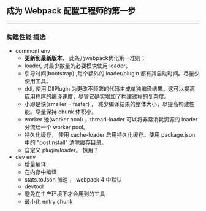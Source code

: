 ## 成为 Webpack 配置工程师的第一步
---

### 构建性能 摘选
- commont env
    - **更新到最新版本**， 此条乃webpack优化第一准则；
    - loader, 对最少数量的必要模块使用 loader。
    - 引导时间(bootstrap) ,每个额外的 loader/plugin 都有其启动时间。尽量少使用工具。
    - ddl, 使用 DllPlugin 为更改不频繁的代码生成单独编译结果。这可以提高应用程序的编译速度，尽管它确实增加了构建过程的复杂度。
    - 小即是快(smaller = faster) ， 减少编译结果的整体大小，以提高构建性能。尽量保持 chunk 体积小。
    - worker 池(worker pool) ，thread-loader 可以将非常消耗资源的 loader 分流给一个 worker pool。
    - 持久化缓存， 使用 cache-loader 启用持久化缓存。使用 package.json 中的 "postinstall" 清除缓存目录。
    - 自定义 plugin/loader。 慎用？
- dev env
    - 增量编译
    - 在内存中编译
    - stats.toJson 加速 ， webpack 4 中默认
    - devtool
    - 避免在生产环境下才会用到的工具
    - 最小化 entry chunk